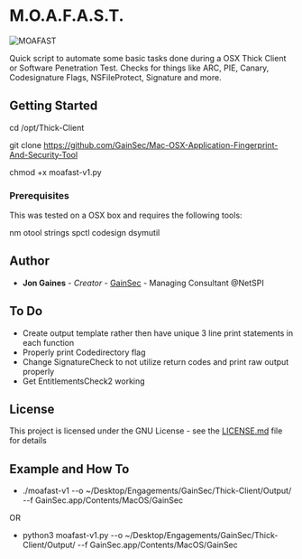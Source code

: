 # M.O.A.F.A.S.T.
![MOAFAST](https://gainsec.com/wp-content/uploads/2024/01/bottlecap.png)

Quick script to automate some basic tasks done during a OSX Thick Client or Software Penetration Test. Checks for things like ARC, PIE, Canary, Codesignature Flags, NSFileProtect, Signature and more.

## Getting Started

cd /opt/Thick-Client

git clone https://github.com/GainSec/Mac-OSX-Application-Fingerprint-And-Security-Tool

chmod +x moafast-v1.py

### Prerequisites

This was tested on a OSX box and requires the following tools:

nm
otool
strings
spctl
codesign
dsymutil

## Author

* **Jon Gaines** - *Creator* - [GainSec](https://github.com/GainSec) - Managing Consultant @NetSPI

## To Do

* Create output template rather then have unique 3 line print statements in each function
* Properly print Codedirectory flag
* Change SignatureCheck to not utilize return codes and print raw output properly
* Get EntitlementsCheck2 working

## License

This project is licensed under the GNU License - see the [LICENSE.md](LICENSE.md) file for details


## Example and How To

* ./moafast-v1 --o ~/Desktop/Engagements/GainSec/Thick-Client/Output/ --f GainSec.app/Contents/MacOS/GainSec

OR 

* python3 moafast-v1.py --o ~/Desktop/Engagements/GainSec/Thick-Client/Output/ --f GainSec.app/Contents/MacOS/GainSec